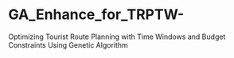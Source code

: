 # GA_Enhance_for_TRPTW-
Optimizing Tourist Route Planning with Time Windows and Budget Constraints Using Genetic Algorithm
